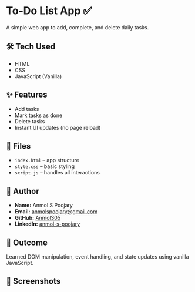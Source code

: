 # To-Do List App ✅

A simple web app to add, complete, and delete daily tasks.

## 🛠️ Tech Used
- HTML
- CSS
- JavaScript (Vanilla)

## ✨ Features
- Add tasks
- Mark tasks as done
- Delete tasks
- Instant UI updates (no page reload)

## 📂 Files
- `index.html` – app structure  
- `style.css` – basic styling  
- `script.js` – handles all interactions  

## 👤 Author

- **Name:** Anmol S Poojary  
- **Email:** anmolspoojary@gmail.com  
- **GitHub:** [AnmolS05](https://github.com/AnmolS05)  
- **LinkedIn:** [anmol-s-poojary](https://www.linkedin.com/in/anmol-s-poojary/)

## 🎯 Outcome
Learned DOM manipulation, event handling, and state updates using vanilla JavaScript.

## 📸 Screenshots
